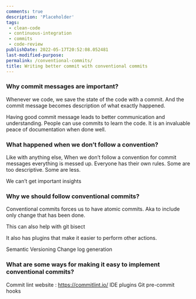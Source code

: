 ```yaml
---
comments: true
description: 'Placeholder' 
tags:
 - clean-code
 - continuous-integration
 - commits
 - code-review
publishDate: 2022-05-17T20:52:08.052481
last-modified-purpose:
permalink: /conventional-commits/
title: Writing better commit with conventional commits
---
```


### Why commit messages are important?
Whenever we code, we save the state of the code with a commit. And the commit message becomes description of what exactly happened. 

Having good commit message leads to better communication and understanding. People can use commits to learn the code. It is an invaluable peace of documentation when done well.

### What happened when we don’t follow a convention?
Like with anything else, When we don’t follow a convention for commit messages everything is messed up. Everyone has their own rules. Some are too descriptive. Some are less.

We can’t get important insights 

### Why we should follow conventional commits?
Conventional commits forces us to have atomic commits. Aka to include only change that has been done.

This can also help with git bisect

It also has plugins that make it easier to perform other actions. 

Semantic Versioning
Change log generation

### What are some ways for making it easy to implement conventional commits?

Commit lint website : https://commitlint.io/
IDE plugins
Git pre-commit hooks